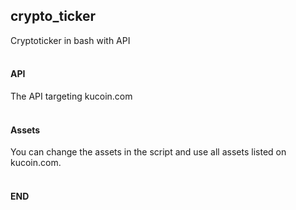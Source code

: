 ## crypto_ticker
Cryptoticker in bash with API
</br></br>

#### API
The API targeting kucoin.com
</br></br>

#### Assets
You can change the assets in the script and use all assets listed on kucoin.com.
</br></br>


#### END
